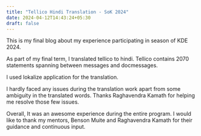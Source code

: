 ```yaml
---
title: "Tellico Hindi Translation - SoK 2024"
date: 2024-04-12T14:43:24+05:30
draft: false
---
```

This is my final blog about my experience participating in season of KDE 2024. 

As part of my final term, I translated tellico to hindi. Tellico contains 2070 statements spanning between messages and docmessages. 

I used lokalize application for the translation. 

I hardly faced any issues during the translation work apart from some ambiguity in the translated words. 
Thanks Raghavendra Kamath for helping me resolve those few issues.

Overall, It was an awesome experience during the entire program. I would like to thank my mentors, Benson Muite and Raghavendra Kamath for their guidance and continuous input.